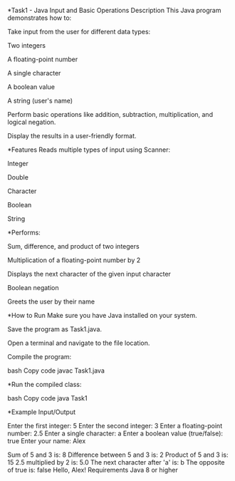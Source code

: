 *Task1 - Java Input and Basic Operations
Description
This Java program demonstrates how to:

Take input from the user for different data types:

Two integers

A floating-point number

A single character

A boolean value

A string (user's name)

Perform basic operations like addition, subtraction, multiplication, and logical negation.

Display the results in a user-friendly format.

*Features
Reads multiple types of input using Scanner:

Integer

Double

Character

Boolean

String

*Performs:

Sum, difference, and product of two integers

Multiplication of a floating-point number by 2

Displays the next character of the given input character

Boolean negation

Greets the user by their name

*How to Run
Make sure you have Java installed on your system.

Save the program as Task1.java.

Open a terminal and navigate to the file location.

Compile the program:

bash
Copy code
javac Task1.java


*Run the compiled class:

bash
Copy code
java Task1


*Example Input/Output

Enter the first integer: 5
Enter the second integer: 3
Enter a floating-point number: 2.5
Enter a single character: a
Enter a boolean value (true/false): true
Enter your name: Alex

Sum of 5 and 3 is: 8
Difference between 5 and 3 is: 2
Product of 5 and 3 is: 15
2.5 multiplied by 2 is: 5.0
The next character after 'a' is: b
The opposite of true is: false
Hello, Alex!
Requirements
Java 8 or higher
